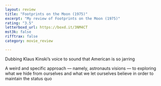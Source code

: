 ```yaml
---
layout: review
title: "Footprints on the Moon (1975)"
excerpt: "My review of Footprints on the Moon (1975)"
rating: "3.5"
letterboxd_url: https://boxd.it/3NM4CT
mst3k: false
rifftrax: false
category: movie_review

---
```


Dubbing Klaus Kinski’s voice to sound that American is so jarring

A weird and specific approach — namely, astronauts visions — to exploring what we hide from ourselves and what we let ourselves believe in order to maintain the status quo